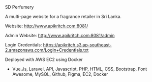 SD Perfumery

A multi-page website for a fragrance retailer in Sri Lanka.

Website: http://www.apikritch.com:8081/

Admin Website: http://www.apikritch.com:8081/admin

Login Credentials: https://apikritch.s3.ap-southeast-2.amazonaws.com/Login+Credentials.txt

Deployed with AWS EC2 using Docker

- Vue.Js, Laravel, API, Javascript, PHP, HTML, CSS, Bootstrap, Font Awesome, MySQL, Github, Figma, EC2, Docker
